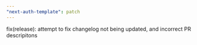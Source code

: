 ```yaml
---
"next-auth-template": patch
---
```


fix(release): attempt to fix changelog not being updated, and incorrect PR descripitons
